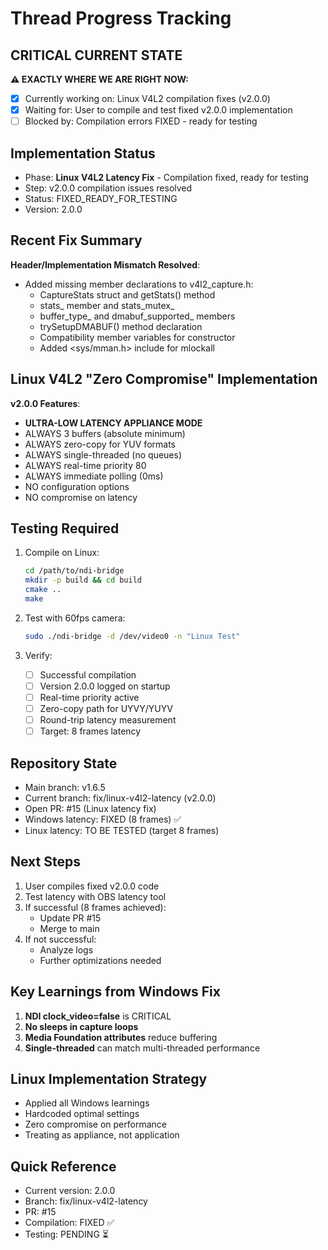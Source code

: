 # Thread Progress Tracking

## CRITICAL CURRENT STATE
**⚠️ EXACTLY WHERE WE ARE RIGHT NOW:**
- [x] Currently working on: Linux V4L2 compilation fixes (v2.0.0)
- [x] Waiting for: User to compile and test fixed v2.0.0 implementation
- [ ] Blocked by: Compilation errors FIXED - ready for testing

## Implementation Status
- Phase: **Linux V4L2 Latency Fix** - Compilation fixed, ready for testing
- Step: v2.0.0 compilation issues resolved
- Status: FIXED_READY_FOR_TESTING
- Version: 2.0.0

## Recent Fix Summary
**Header/Implementation Mismatch Resolved**:
- Added missing member declarations to v4l2_capture.h:
  - CaptureStats struct and getStats() method
  - stats_ member and stats_mutex_
  - buffer_type_ and dmabuf_supported_ members
  - trySetupDMABUF() method declaration
  - Compatibility member variables for constructor
  - Added <sys/mman.h> include for mlockall

## Linux V4L2 "Zero Compromise" Implementation
**v2.0.0 Features**:
- **ULTRA-LOW LATENCY APPLIANCE MODE**
- ALWAYS 3 buffers (absolute minimum)
- ALWAYS zero-copy for YUV formats
- ALWAYS single-threaded (no queues)
- ALWAYS real-time priority 80
- ALWAYS immediate polling (0ms)
- NO configuration options
- NO compromise on latency

## Testing Required
1. Compile on Linux:
   ```bash
   cd /path/to/ndi-bridge
   mkdir -p build && cd build
   cmake ..
   make
   ```

2. Test with 60fps camera:
   ```bash
   sudo ./ndi-bridge -d /dev/video0 -n "Linux Test"
   ```

3. Verify:
   - [ ] Successful compilation
   - [ ] Version 2.0.0 logged on startup
   - [ ] Real-time priority active
   - [ ] Zero-copy path for UYVY/YUYV
   - [ ] Round-trip latency measurement
   - [ ] Target: 8 frames latency

## Repository State
- Main branch: v1.6.5
- Current branch: fix/linux-v4l2-latency (v2.0.0)
- Open PR: #15 (Linux latency fix)
- Windows latency: FIXED (8 frames) ✅
- Linux latency: TO BE TESTED (target 8 frames)

## Next Steps
1. User compiles fixed v2.0.0 code
2. Test latency with OBS latency tool
3. If successful (8 frames achieved):
   - Update PR #15
   - Merge to main
4. If not successful:
   - Analyze logs
   - Further optimizations needed

## Key Learnings from Windows Fix
1. **NDI clock_video=false** is CRITICAL
2. **No sleeps in capture loops**
3. **Media Foundation attributes** reduce buffering
4. **Single-threaded** can match multi-threaded performance

## Linux Implementation Strategy
- Applied all Windows learnings
- Hardcoded optimal settings
- Zero compromise on performance
- Treating as appliance, not application

## Quick Reference
- Current version: 2.0.0
- Branch: fix/linux-v4l2-latency
- PR: #15
- Compilation: FIXED ✅
- Testing: PENDING ⏳
